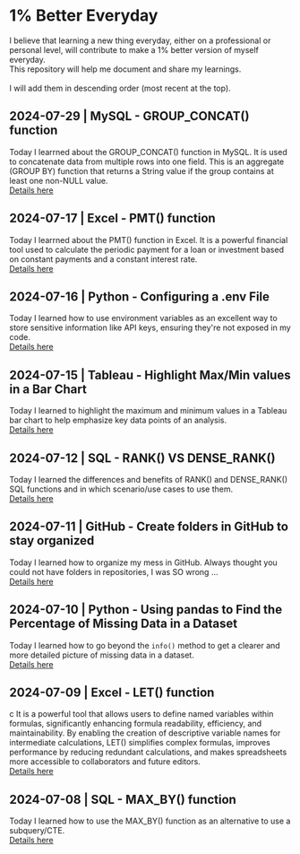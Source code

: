 # 1% Better Everyday
I believe that learning a new thing everyday, either on a professional or personal level, will contribute to make a 1% better version of myself everyday.<br>This repository will help me document and share my learnings.<br><br>
I will add them in descending order (most recent at the top).

## 2024-07-29 | MySQL - GROUP_CONCAT() function
Today I learrned about the GROUP_CONCAT() function in MySQL. It is used to concatenate data from multiple rows into one field. This is an aggregate (GROUP BY) function that returns a String value if the group contains at least one non-NULL value.  
<a href="./learnings/20240729 - MySQL_GROUP_CONCAT_function.md" target="_blank">Details here</a>

## 2024-07-17 | Excel - PMT() function
Today I learrned about the PMT() function in Excel. It is a powerful financial tool used to calculate the periodic payment for a loan or investment based on constant payments and a constant interest rate.  
<a href="./learnings/20240717 - Excel PMT() function.md" target="_blank">Details here</a>

## 2024-07-16 | Python - Configuring a .env File
Today I learned how to use environment variables as an excellent way to store sensitive information like API keys, ensuring they're not exposed in my code.  
<a href="./learnings/20240716 - Python_Save_API_Keys.md" target="_blank">Details here</a>

## 2024-07-15 | Tableau - Highlight Max/Min values in a Bar Chart
Today I learned to highlight the maximum and minimum values in a Tableau bar chart to help emphasize key data points of an analysis.  
<a href="./learnings/20240715 - Tableau_Highlight_Max_Min_value_bar_chart.md" target="_blank">Details here</a>

## 2024-07-12 | SQL - RANK() VS DENSE_RANK()
Today I learned the differences and benefits of RANK() and DENSE_RANK() SQL functions and in which scenario/use cases to use them.  
<a href="./learnings/20240712 - SQL RANK() VS DENSE_RANK().md" target="_blank">Details here</a>

## 2024-07-11 | GitHub - Create folders in GitHub to stay organized
Today I learned how to organize my mess in GitHub. Always thought you could not have folders in repositories, I was SO wrong ...  
<a href="./learnings/20240711 - GitHub_create_folder.md" target="_blank">Details here</a>

## 2024-07-10 | Python - Using pandas to Find the Percentage of Missing Data in a Dataset
Today I learned how to go beyond the `info()` method to get a clearer and more detailed picture of missing data in a dataset.  
<a href="./learnings/20240710-Python_Percentage_Missing_Data.md" target="_blank">Details here</a>

## 2024-07-09 | Excel - LET() function
c It is a powerful tool that allows users to define named variables within formulas, significantly enhancing formula readability, efficiency, and maintainability. By enabling the creation of descriptive variable names for intermediate calculations, LET() simplifies complex formulas, improves performance by reducing redundant calculations, and makes spreadsheets more accessible to collaborators and future editors.  
<a href="./learnings/20240709-Excel_LET()_function.md" target="_blank">Details here</a>

## 2024-07-08 | SQL - MAX_BY() function
Today I learned how to use the MAX_BY() function as an alternative to use a subquery/CTE.  
<a href="./learnings/20240708-SQL_max_by.md" target="_blank">Details here</a>
